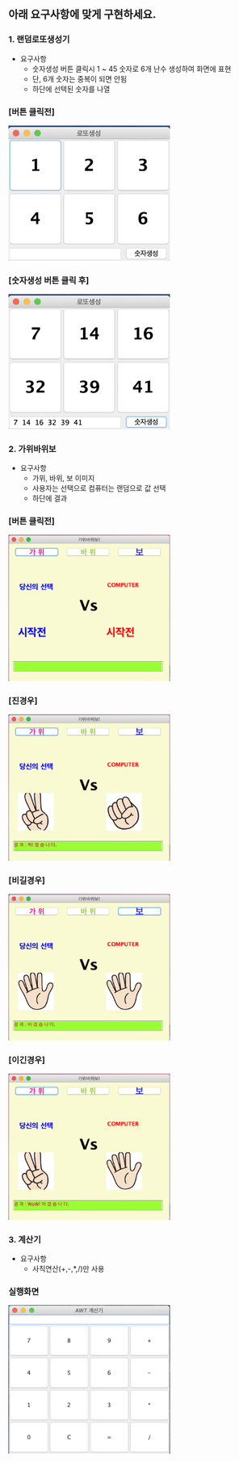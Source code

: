 ## 아래 요구사항에 맞게 구현하세요. 
### 1. 랜덤로또생성기
- 요구사항
  - 숫자생성 버튼 클릭시 1 ~ 45 숫자로 6개 난수 생성하여 화면에 표현
  - 단, 6개 숫자는 중복이 되면 안됨
  - 하단에 선택된 숫자를 나열
  
  
### [버튼 클릭전]
<img src="lotto1.png" width="320"/>  
   
### [숫자생성 버튼 클릭 후]
<img src="lotto2.png" width="320"/>

   
### 2. 가위바위보
- 요구사항
  - 가위, 바위, 보 이미지
  - 사용자는 선택으로 컴퓨터는 랜덤으로 값 선택
  - 하단에 결과 
  
### [버튼 클릭전]  
<img src="before.png" width="320"/>

### [진경우]
<img src="lose.png" width="320"/>

### [비길경우]
<img src="same.png" width="320"/>

### [이긴경우]
<img src="win.png" width="320"/>  

### 3. 계산기
- 요구사항
  - 사칙연산(+,-,*,/)만 사용

### 실행화면
<img src="calculator.png" width="320"/>  
